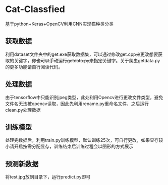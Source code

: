 # Cat-Classfied
基于python+Keras+OpenCV利用CNN实现猫种类分类

## 获取数据
利用dataset文件夹中的get.exe获取数据集，可以通过修改get.cpp来更改想要获取的关键字，~~你也可以手动运行getdata.py来指定关键字~~。关于爬虫getdata.py的更多功能请自行阅读代码。

## 处理数据
由于tensorflow中只能识别jpeg类型，此处利用Opencv进行更改文件类型，避免文件名无法被opencv读取，因此先利用rename.py重命名文件，之后运行clean.py处理数据

## 训练模型
处理完数据后，利用train.py训练模型，默认训练25次，可自行更改，如果显存较小请开启按需分配显存，训练结束后训练过程会以图形的方式展示

## 预测新数据
将test.jpg放到目录下，运行predict.py即可
